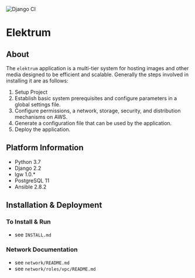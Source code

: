 ![Django CI](https://github.com/ebridges/elektrum/workflows/Django%20CI/badge.svg)

# Elektrum

## About

The `elektrum` application is a multi-tier system for hosting images and other media designed to be efficient and scalable.  Generally the steps involved in installing it are as follows:

1. Setup Project
1. Establish basic system prerequisites and configure parameters in a global settings file.
1. Configure permissions, a network, storage, security, and distribution mechanisms on AWS.
1. Generate a configuration file that can be used by the application.
1. Deploy the application.

## Platform Information

* Python 3.7
* Django 2.2
* lgw 1.0.*
* PostgreSQL 11
* Ansible 2.8.2

## Installation & Deployment

### To Install & Run

* see `INSTALL.md`

### Network Documentation

* see `network/README.md`
* see `network/roles/vpc/README.md`
